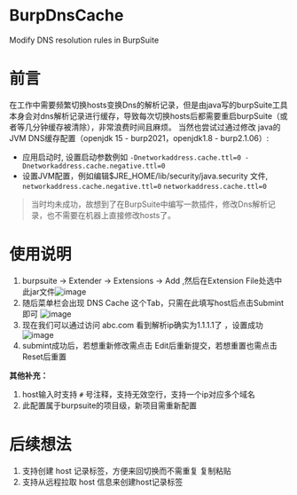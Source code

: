 # BurpDnsCache
Modify DNS resolution rules in BurpSuite
# 前言
在工作中需要频繁切换hosts变换Dns的解析记录，但是由java写的burpSuite工具本身会对dns解析记录进行缓存，导致每次切换hosts后都需要重启burpSuite（或者等几分钟缓存被清除），非常浪费时间且麻烦。
当然也尝试过通过修改 java的JVM DNS缓存配置（openjdk 15 - burp2021，openjdk1.8 - burp2.1.06）:
- 应用启动时, 设置启动参数例如  `-Dnetworkaddress.cache.ttl=0 -Dnetworkaddress.cache.negative.ttl=0`
- 设置JVM配置，例如编辑$JRE_HOME/lib/security/java.security 文件,   `networkaddress.cache.negative.ttl=0`  `networkaddress.cache.ttl=0`

> 当时均未成功，故想到了在BurpSuite中编写一款插件，修改Dns解析记录，也不需要在机器上直接修改hosts了。
# 使用说明
1. burpsuite -> Extender -> Extensions -> Add ,然后在Extension File处选中此jar文件![image](https://github.com/mayi077/BurpDnsCache/assets/71206205/10c66f7e-8b8b-44b7-9c9f-5102a6dcce24)
2. 随后菜单栏会出现 DNS Cache 这个Tab，只需在此填写host后点击Submint即可 ![image](https://github.com/mayi077/BurpDnsCache/assets/71206205/d58eb58f-4501-4c7d-aab0-9a44d6e03098)
3. 现在我们可以通过访问 abc.com 看到解析ip确实为1.1.1.1了 ，设置成功 ![image](https://github.com/mayi077/BurpDnsCache/assets/71206205/bb555502-b7a1-450e-9139-4e37eba31300)
4. submint成功后，若想重新修改需点击 Edit后重新提交，若想重置也需点击Reset后重置

**其他补充：**
1. host输入时支持 `#` 号注释，支持无效空行，支持一个ip对应多个域名 
2. 此配置属于burpsuite的项目级，新项目需重新配置

# 后续想法
1. 支持创建 host 记录标签，方便来回切换而不需重复 复制粘贴
2. 支持从远程拉取 host 信息来创建host记录标签
   
